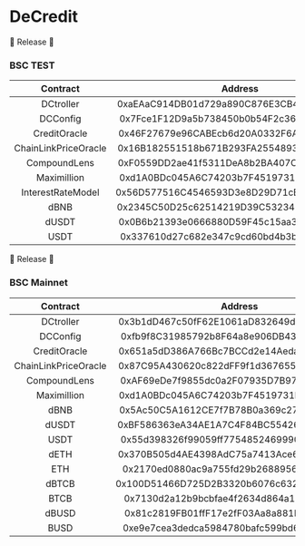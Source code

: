# DeCredit

🎉 Release 🎉
### BSC TEST
|       Contract       |                  Address                   |
| :------------------: | :----------------------------------------: |
| DCtroller | 0xaEAaC914DB01d729a890C876E3CB40F488D1057e |
| DCConfig | 0x7Fce1F12D9a5b738450b0b54F2c36d83D13164F1 |
| CreditOracle | 0x46F27679e96CABEcb6d20A0332F6Aab19685E733 |
| ChainLinkPriceOracle | 0x16B182551518b671B293FA25548932230d7D229c |
| CompoundLens | 0xF0559DD2ae41f5311DeA8b2BA407CF7A1E664D68 |
| Maximillion | 0xd1A0BDc045A6C74203b7F4519731bD20faF85a8a |
| InterestRateModel | 0x56D577516C4546593D3e8D29D71cBdD73AE77BAE |
| dBNB | 0x2345C50D25c62514219D39C53234FEe24807a839 |
| dUSDT | 0x0B6b21393e0666880D59F45c15aa3F9D9605bE11 |
| USDT | 0x337610d27c682e347c9cd60bd4b3b107c9d34ddd |

🎉 Release 🎉
### BSC Mainnet
|       Contract       |                  Address                   |
| :------------------: | :----------------------------------------: |
| DCtroller | 0x3b1dD467c50fF62E1061aD832649d62B9A946209 |
| DCConfig | 0xfb9f8C31985792b8F64a8e906DB43b208440f329 |
| CreditOracle | 0x651a5dD386A766Bc7BCCd2e14Aedaef550123537 |
| ChainLinkPriceOracle | 0x87C95A430620c822dFF9f1d3676559Ddd49Da255 |
| CompoundLens | 0xAF69eDe7f9855dc0a2F07935D7B97Aa83E5F0fD4 |
| Maximillion | 0xd1A0BDc045A6C74203b7F4519731bD20faF85a8a |
| dBNB | 0x5Ac50C5A1612CE7f7B78B0a369c2701e17C9af17 |
| dUSDT | 0xBF586363eA34AE1A7C4F84BC5542692aE0Fe77dA |
| USDT | 0x55d398326f99059ff775485246999027b3197955 |
| dETH | 0x370B505d4AE4398AdC75a7413Ace6c1B6Dc8c65a |
| ETH | 0x2170ed0880ac9a755fd29b2688956bd959f933f8 |
| dBTCB | 0x100D51466D725D2B3320b6076c632e143BCF31C4 |
| BTCB | 0x7130d2a12b9bcbfae4f2634d864a1ee1ce3ead9c |
| dBUSD | 0x81c2819FB01ffF17e2fF03Aa8a881B859befa682 |
| BUSD | 0xe9e7cea3dedca5984780bafc599bd69add087d56 |
